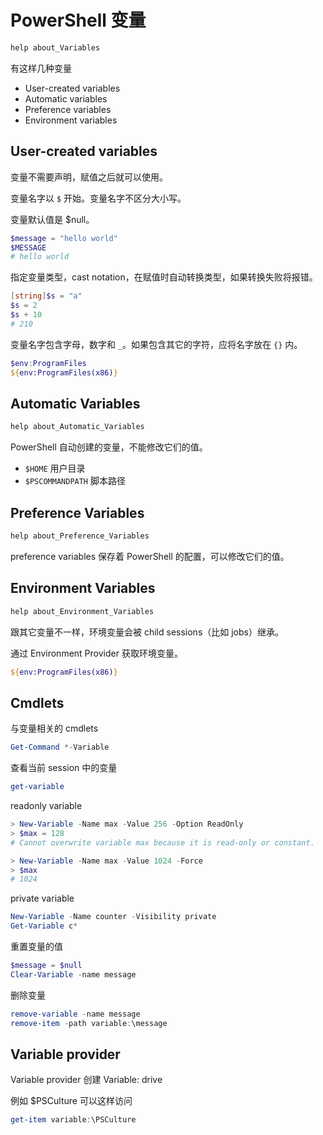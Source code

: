 # PowerShell 变量

```powershell
help about_Variables
```

有这样几种变量

- User-created variables
- Automatic variables
- Preference variables
- Environment variables

## User-created variables

变量不需要声明，赋值之后就可以使用。

变量名字以 `$` 开始。变量名字不区分大小写。

变量默认值是 $null。

```powershell
$message = "hello world"
$MESSAGE
# hello world
```

指定变量类型，cast notation，在赋值时自动转换类型，如果转换失败将报错。

```powershell
[string]$s = "a"
$s = 2
$s + 10
# 210
```

变量名字包含字母，数字和 `_`。如果包含其它的字符，应将名字放在 `{}` 内。

```powershell
$env:ProgramFiles
${env:ProgramFiles(x86)}
```

## Automatic Variables

```powershell
help about_Automatic_Variables
```

PowerShell 自动创建的变量，不能修改它们的值。

- `$HOME` 用户目录
- `$PSCOMMANDPATH` 脚本路径

## Preference Variables

```powershell
help about_Preference_Variables
```

preference variables 保存着 PowerShell 的配置，可以修改它们的值。

## Environment Variables

```powershell
help about_Environment_Variables
```

跟其它变量不一样，环境变量会被 child sessions（比如 jobs）继承。

通过 Environment Provider 获取环境变量。

```powershell
${env:ProgramFiles(x86)}
```

## Cmdlets

与变量相关的 cmdlets

```powershell
Get-Command *-Variable
```

查看当前 session 中的变量

```powershell
get-variable
```

readonly variable

```powershell
> New-Variable -Name max -Value 256 -Option ReadOnly
> $max = 128
# Cannot overwrite variable max because it is read-only or constant.

> New-Variable -Name max -Value 1024 -Force
> $max
# 1024
```

private variable

```powershell
New-Variable -Name counter -Visibility private
Get-Variable c*
```

重置变量的值

```powershell
$message = $null
Clear-Variable -name message
```

删除变量

```powershell
remove-variable -name message
remove-item -path variable:\message
```

## Variable provider

Variable provider 创建 Variable: drive

例如 $PSCulture 可以这样访问

```powershell
get-item variable:\PSCulture
```
